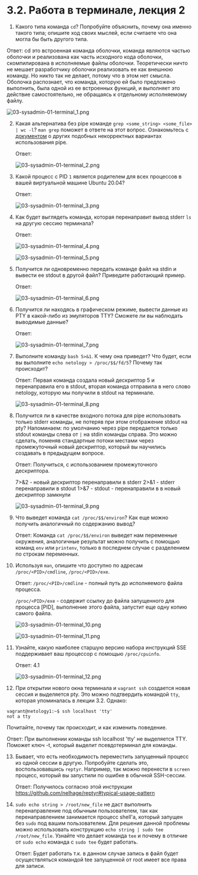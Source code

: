 # 3.2. Работа в терминале, лекция 2

1. Какого типа команда `cd`? Попробуйте объяснить, почему она именно такого типа; опишите ход своих мыслей, если считаете что она могла бы быть другого типа.

  Ответ: cd это встроенная команда оболочки, команда являются частью оболочки и реализована как часть исходного кода оболочки, скомпилирована в исполняемые файлы оболочки. Теоретически ничто не мешает разработчику оболочки реализовать ее как внешнюю команду. Но никто так не делает, потому что в этом нет смысла. Оболочка распознает, что команда, которую ей было предложено выполнить, была одной из ее встроенных функций, и выполняет это действие самостоятельно, не обращаясь к отдельному исполняемому файлу.

<img src="https://github.com/notfounder/devops-netology/blob/main/img/03-sysadmin-01-terminal_1.png?raw=true" alt="03-sysadmin-01-terminal_1.png"  />

2. Какая альтернатива без pipe команде `grep <some_string> <some_file> | wc -l`? `man grep` поможет в ответе на этот вопрос. Ознакомьтесь с [документом](http://www.smallo.ruhr.de/award.html) о других подобных некорректных вариантах использования pipe.

   Ответ: 

   ![03-sysadmin-01-terminal_2.png](https://github.com/notfounder/devops-netology/blob/main/img/03-sysadmin-01-terminal_2.png?raw=true)

3. Какой процесс с PID `1` является родителем для всех процессов в вашей виртуальной машине Ubuntu 20.04?

   Ответ:

   ![03-sysadmin-01-terminal_3.png](https://github.com/notfounder/devops-netology/blob/main/img/03-sysadmin-01-terminal_3.png?raw=true)

4. Как будет выглядеть команда, которая перенаправит вывод stderr `ls` на другую сессию терминала?

   Ответ: 

   ![03-sysadmin-01-terminal_4.png](https://github.com/notfounder/devops-netology/blob/main/img/03-sysadmin-01-terminal_4.png?raw=true)

   ![03-sysadmin-01-terminal_5.png](https://github.com/notfounder/devops-netology/blob/main/img/03-sysadmin-01-terminal_5.png?raw=true)

5. Получится ли одновременно передать команде файл на stdin и вывести ее stdout в другой файл? Приведите работающий пример.

   Ответ:

   ![03-sysadmin-01-terminal_6.png](https://github.com/notfounder/devops-netology/blob/main/img/03-sysadmin-01-terminal_6.png?raw=true)

6. Получится ли находясь в графическом режиме, вывести данные из PTY в какой-либо из эмуляторов TTY? Сможете ли вы наблюдать выводимые данные?

   Ответ: 

   ![03-sysadmin-01-terminal_7.png](https://github.com/notfounder/devops-netology/blob/main/img/03-sysadmin-01-terminal_7.png?raw=true)

7. Выполните команду `bash 5>&1`. К чему она приведет? Что будет, если вы выполните `echo netology > /proc/$$/fd/5`? Почему так происходит?

   Ответ: Первая команда создала новый дескриптор 5 и перенаправила его в stdout, вторая команда отправила в него слово netology, которую мы получили в stdout на терминале.

   ![03-sysadmin-01-terminal_8.png](https://github.com/notfounder/devops-netology/blob/main/img/03-sysadmin-01-terminal_8.png?raw=true)

8. Получится ли в качестве входного потока для pipe использовать только stderr команды, не потеряв при этом отображение stdout на pty? Напоминаем: по умолчанию через pipe передается только stdout команды слева от `|` на stdin команды справа. Это можно сделать, поменяв стандартные потоки местами через промежуточный новый дескриптор, который вы научились создавать в предыдущем вопросе.

   Ответ: Получиться, с использованием промежуточного дескриптора.

   7>&2 -  новый дескриптор перенаправили в stderr
   2>&1 - stderr перенаправили в stdout 
   1>&7 - stdout - перенаправили в в новый дескриптор замкнули

   ![03-sysadmin-01-terminal_9.png](https://github.com/notfounder/devops-netology/blob/main/img/03-sysadmin-01-terminal_9.png?raw=true)

9. Что выведет команда `cat /proc/$$/environ`? Как еще можно получить аналогичный по содержанию вывод?

   Ответ: Команда `cat /proc/$$/environ` выведет нам переменные окружения, аналогичные результат можно получить с помощью команд `env` или `printenv`, только в последнем случае с разделением по строкам переменных.


10. Используя `man`, опишите что доступно по адресам `/proc/<PID>/cmdline`, `/proc/<PID>/exe`.

    Ответ: `/proc/<PID>/cmdline` - полный путь до исполняемого файла процесса.

    `/proc/<PID>/exe` - содержит ссылку до файла запущенного для процесса [PID], выполнение этого файла,  запустит еще одну копию самого файла.

    ![03-sysadmin-01-terminal_10.png](https://github.com/notfounder/devops-netology/blob/main/img/03-sysadmin-01-terminal_10.png?raw=true)

    ![03-sysadmin-01-terminal_11.png](https://github.com/notfounder/devops-netology/blob/main/img/03-sysadmin-01-terminal_11.png?raw=true)

11. Узнайте, какую наиболее старшую версию набора инструкций SSE поддерживает ваш процессор с помощью `/proc/cpuinfo`.

    Ответ: 4.1

    ![03-sysadmin-01-terminal_12.png](https://github.com/notfounder/devops-netology/blob/main/img/03-sysadmin-01-terminal_12.png?raw=true)

12. При открытии нового окна терминала и `vagrant ssh` создается новая сессия и выделяется pty. Это можно подтвердить командой `tty`, которая упоминалась в лекции 3.2. Однако:

```
vagrant@netology1:~$ ssh localhost 'tty'
not a tty
```

Почитайте, почему так происходит, и как изменить поведение.

Ответ: При выполнении команды ssh localhost 'tty' не выделяется TTY. Поможет ключ -t, который выделит псевдотерминал для команды.

13. Бывает, что есть необходимость переместить запущенный процесс из одной сессии в другую. Попробуйте сделать это, воспользовавшись `reptyr`. Например, так можно перенести в `screen` процесс, который вы запустили по ошибке в обычной SSH-сессии.

    Ответ: Получилось согласно этой инструкции https://github.com/nelhage/reptyr#typical-usage-pattern

14. `sudo echo string > /root/new_file` не даст выполнить перенаправление под обычным пользователем, так как перенаправлением занимается процесс shell'а, который запущен без `sudo` под вашим пользователем. Для решения данной проблемы можно использовать конструкцию `echo string | sudo tee /root/new_file`. Узнайте что делает команда `tee` и почему в отличие от `sudo echo` команда с `sudo tee` будет работать.

    Ответ: Будет работать т.к. в данном случае запись в файл будет осуществляться командой tee запущенной от root имеет все права для записи.
